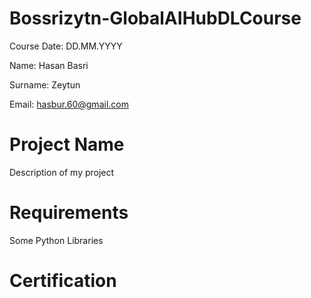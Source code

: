 # Bossrizytn-GlobalAIHubDLCourse
 Course Date: DD.MM.YYYY
 
 Name: Hasan Basri  
 
 Surname: Zeytun
 
 Email: hasbur.60@gmail.com

# Project Name
Description of my project

# Requirements

Some Python Libraries

# Certification
